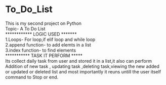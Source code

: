 # To_Do_List
This is my second project on Python
<br>
Topic- A To Do List
<br>
************ LOGIC USED *******
<br>
1.Loops- For loop,if elif loop and while loop
<br>
2.append function- to add elemts in a list
<br>
3.index function- to find elements
<br>
*********** TASK IT PERFORM *****<br>
Its collect daily task from user and stored it in a list,it also can perform Addition of new task , updating task ,deleting task,viewing the new added or updated or deleted list and most importantly it reuns untill the user itself command to Stop or end.
